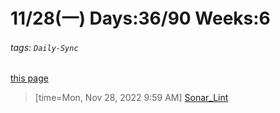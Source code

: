 # 11/28(一) Days:36/90 Weeks:6  
###### tags: `Daily-Sync`  
[this page](https://hackmd.io/@nu_qcIVMToaLLQ-6gTt93g/B1GbxY-Pi)  


>[time=Mon, Nov 28, 2022 9:59 AM]
[Sonar_Lint](https://hackmd.io/@nu_qcIVMToaLLQ-6gTt93g/S1oQOKZvo)
